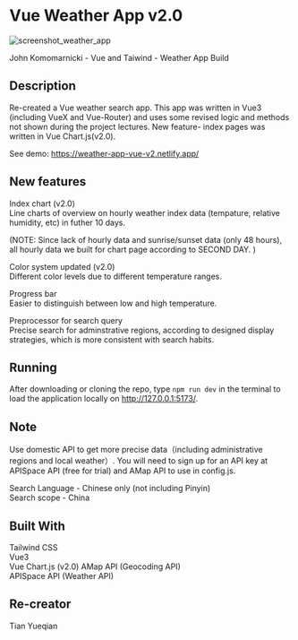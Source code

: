 # Vue Weather App v2.0
  
![screenshot_weather_app](https://github.com/YueqianTian/weather_app_vue/assets/108514828/0fc74f8c-e3fb-484c-b3ee-b787fdff116d)

John Komomarnicki - Vue and Taiwind - Weather App Build

## Description

Re-created a Vue weather search app. This app was written in Vue3 (including VueX and Vue-Router) and uses some revised logic and methods not shown during the project lectures. New feature- index pages was written in Vue Chart.js(v2.0).

See demo: https://weather-app-vue-v2.netlify.app/

## New features

Index chart (v2.0)  
Line charts of overview on hourly weather index data (tempature, relative humidity, etc) in futher 10 days.

(NOTE: Since lack of hourly data and sunrise/sunset data (only 48 hours), all hourly data we built for chart page according to SECOND DAY. )

Color system updated (v2.0)  
Different color levels due to different temperature ranges.

Progress bar  
Easier to distinguish between low and high temperature.

Preprocessor for search query  
Precise search for adminstrative regions, according to designed display strategies, which is more consistent with search habits.

## Running

After downloading or cloning the repo, type `npm run dev` in the terminal to load the application locally on http://127.0.0.1:5173/.

## Note

Use domestic API to get more precise data（including administrative regions and local weather）. You will need to sign up for an API key at APISpace API (free for trial) and AMap API to use in config.js.

Search Language - Chinese only (not including Pinyin)  
Search scope - China

## Built With

Tailwind CSS  
Vue3  
Vue Chart.js (v2.0)
AMap API (Geocoding API)  
APISpace API (Weather API)

## Re-creator

Tian Yueqian
